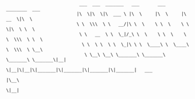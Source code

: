                                 ___  ___  _______   ___       ___       ________  ___       
                               |\  \|\  \|\  ___ \ |\  \     |\  \     |\   __  \|\  \      
                               \ \  \\\  \ \   __/|\ \  \    \ \  \    \ \  \|\  \ \  \     
                                \ \   __  \ \  \_|/_\ \  \    \ \  \    \ \  \\\  \ \  \    
                                 \ \  \ \  \ \  \_|\ \ \  \____\ \  \____\ \  \\\  \ \__\   
                                  \ \__\ \__\ \_______\ \_______\ \_______\ \_______\|__|   
                                   \|__|\|__|\|_______|\|_______|\|_______|\|_______|   ___ 
                                                                                       |\__\
                                                                                       \|__|





